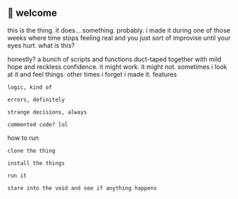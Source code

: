## 🪫 welcome

this is the thing. it does... something. probably.
i made it during one of those weeks where time stops feeling real and you just sort of improvise until your eyes hurt.
what is this?

honestly? a bunch of scripts and functions duct-taped together with mild hope and reckless confidence.
it might work. it might not. sometimes i look at it and feel things. other times i forget i made it.
features

    logic, kind of

    errors, definitely

    strange decisions, always

    commented code? lol

how to run

    clone the thing

    install the things

    run it

    stare into the void and see if anything happens
